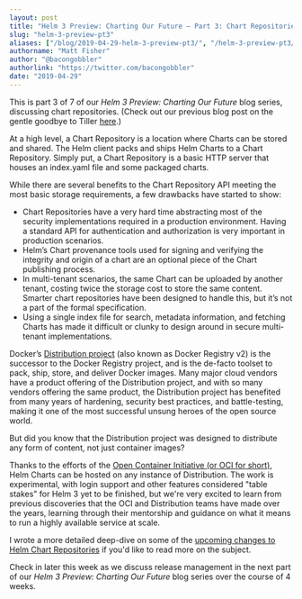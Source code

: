 ```yaml
---
layout: post
title: "Helm 3 Preview: Charting Our Future – Part 3: Chart Repositories"
slug: "helm-3-preview-pt3"
aliases: ["/blog/2019-04-29-helm-3-preview-pt3/", "/helm-3-preview-pt3/"]
authorname: "Matt Fisher"
author: "@bacongobbler"
authorlink: "https://twitter.com/bacongobbler"
date: "2019-04-29"
---
```


This is part 3 of 7 of our *Helm 3 Preview: Charting Our Future* blog series, discussing chart repositories. (Check out our previous blog post on the gentle goodbye to Tiller [here](https://helm.sh/blog/helm-3-preview-pt2/).)

At a high level, a Chart Repository is a location where Charts can be stored and shared. The Helm client packs and ships Helm Charts to a Chart Repository. Simply put, a Chart Repository is a basic HTTP server that houses an index.yaml file and some packaged charts.

While there are several benefits to the Chart Repository API meeting the most basic storage requirements, a few drawbacks have started to show:

- Chart Repositories have a very hard time abstracting most of the security implementations required in a production environment. Having a standard API for authentication and authorization is very important in production scenarios.
- Helm’s Chart provenance tools used for signing and verifying the integrity and origin of a chart are an optional piece of the Chart publishing process.
- In multi-tenant scenarios, the same Chart can be uploaded by another tenant, costing twice the storage cost to store the same content. Smarter chart repositories have been designed to handle this, but it’s not a part of the formal specification.
- Using a single index file for search, metadata information, and fetching Charts has made it difficult or clunky to design around in secure multi-tenant implementations.

Docker’s [Distribution project](https://github.com/docker/distribution) (also known as Docker Registry v2) is the successor to the Docker Registry project, and is the de-facto toolset to pack, ship, store, and deliver Docker images. Many major cloud vendors have a product offering of the Distribution project, and with so many vendors offering the same product, the Distribution project has benefited from many years of hardening, security best practices, and battle-testing, making it one of the most successful unsung heroes of the open source world.

But did you know that the Distribution project was designed to distribute any form of content, not just container images?

Thanks to the efforts of the [Open Container Initiative (or OCI for short)](https://www.opencontainers.org/), Helm Charts can be hosted on any instance of Distribution. The work is experimental, with login support and other features considered "table stakes" for Helm 3 yet to be finished, but we're very excited to learn from previous discoveries that the OCI and Distribution teams have made over the years, learning through their mentorship and guidance on what it means to run a highly available service at scale.

I wrote a more detailed deep-dive on some of the [upcoming changes to Helm Chart Repositories](https://blog.bacongobbler.com/post/2019-01-25-distributing-with-distribution/) if you'd like to read more on the subject.

Check in later this week as we discuss release management in the next part of our *Helm 3 Preview: Charting Our Future* blog series over the course of 4 weeks.
